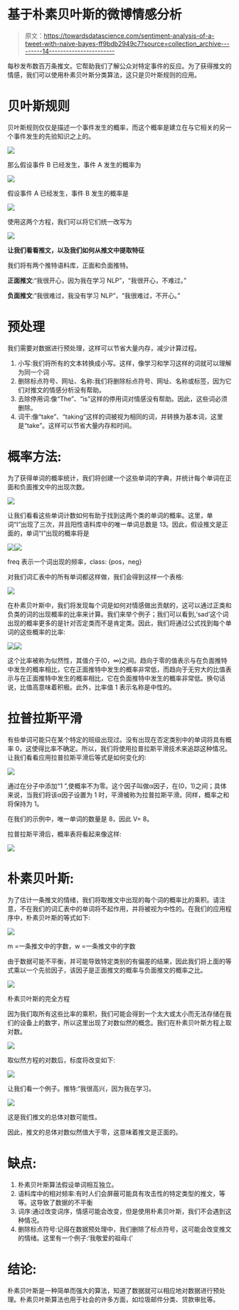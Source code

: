 # 基于朴素贝叶斯的微博情感分析

> 原文：<https://towardsdatascience.com/sentiment-analysis-of-a-tweet-with-naive-bayes-ff9bdb2949c7?source=collection_archive---------14----------------------->

每秒发布数百万条推文。它帮助我们了解公众对特定事件的反应。为了获得推文的情感，我们可以使用朴素贝叶斯分类算法，这只是贝叶斯规则的应用。

# 贝叶斯规则

贝叶斯规则仅仅是描述一个事件发生的概率，而这个概率是建立在与它相关的另一个事件发生的先验知识之上的。

![](img/471e512b4bffd8ba52097bda2c3adda0.png)

那么假设事件 B 已经发生，事件 A 发生的概率为

![](img/6b2565830974d78fce55d9ef7852dcce.png)

假设事件 A 已经发生，事件 B 发生的概率是

![](img/a4ba32908b0bf7d74e6ffc33306b46a6.png)

使用这两个方程，我们可以将它们统一改写为

![](img/0f6e920b2cf2fda7dd03a9a56cc3f6fd.png)

**让我们看看推文，以及我们如何从推文中提取特征**

我们将有两个推特语料库，正面和负面推特。

**正面推文**:“我很开心，因为我在学习 NLP”，“我很开心，不难过。”

**负面推文**:“我很难过，我没有学习 NLP”，“我很难过，不开心。”

# 预处理

我们需要对数据进行预处理，这样可以节省大量内存，减少计算过程。

1.  小写:我们将所有的文本转换成小写。这样，像学习和学习这样的词就可以理解为同一个词
2.  删除标点符号、网址、名称:我们将删除标点符号、网址、名称或标签，因为它们对推文的情感分析没有帮助。
3.  去除停用词:像“The”、“is”这样的停用词对情感没有帮助。因此，这些词必须删除。
4.  词干:像“take”、“taking”这样的词被视为相同的词，并转换为基本词，这里是“take”。这样可以节省大量内存和时间。

# 概率方法:

为了获得单词的概率统计，我们将创建一个这些单词的字典，并统计每个单词在正面和负面推文中的出现次数。

![](img/9d5136c6cac11ee7e0dc8fd0ab2f6a12.png)

让我们看看这些单词计数如何有助于找到这两个类的单词的概率。这里，单词“I”出现了三次，并且阳性语料库中的唯一单词总数是 13。因此，假设推文是正面的，单词“I”出现的概率将是

![](img/b1bc7d370d60a65bf7ddbae3c73615b0.png)![](img/2e92f2e1f6d997b91e2c5486647ffbf8.png)

freq 表示一个词出现的频率，class: {pos，neg}

对我们词汇表中的所有单词都这样做，我们会得到这样一个表格:

![](img/496f9c0dc7d898018f04445db01f9282.png)

在朴素贝叶斯中，我们将发现每个词是如何对情感做出贡献的，这可以通过正类和负类的词的出现概率的比率来计算。我们来举个例子；我们可以看到,‘sad’这个词出现的概率更多的是针对否定类而不是肯定类。因此，我们将通过公式找到每个单词的这些概率的比率:

![](img/022601a9743ab30363c935c68c3ae099.png)![](img/85c1247c10849eecd93e95b527186658.png)

这个比率被称为似然性，其值介于(0，∞)之间。趋向于零的值表示与在负面推特中发生的概率相比，它在正面推特中发生的概率非常低，而趋向于无穷大的比值表示与在正面推特中发生的概率相比，它在负面推特中发生的概率非常低。换句话说，比值高意味着积极。此外，比率值 1 表示名称是中性的。

# 拉普拉斯平滑

有些单词可能只在某个特定的班级出现过。没有出现在否定类别中的单词将具有概率 0，这使得比率不确定。所以，我们将使用拉普拉斯平滑技术来追踪这种情况。让我们看看应用拉普拉斯平滑后等式是如何变化的:

![](img/07f65925d6b9f6fd31210b10dbc994a5.png)

通过在分子中添加“1 ”,使概率不为零。这个因子叫做α因子，在(0，1)之间；具体来说，当我们将该α因子设置为 1 时，平滑被称为拉普拉斯平滑。同样，概率之和将保持为 1。

在我们的示例中，唯一单词的数量是 8，因此 V= 8。

拉普拉斯平滑后，概率表将看起来像这样:

![](img/d25679a35ae79e625f658d785ca6dcea.png)

# 朴素贝叶斯:

为了估计一条推文的情绪，我们将取推文中出现的每个词的概率比的乘积。请注意，不在我们的词汇表中的单词将不起作用，并将被视为中性的。在我们的应用程序中，朴素贝叶斯的等式如下:

![](img/09dd6f92bc42fd62e57d013a2ff437de.png)

m =一条推文中的字数，w =一条推文中的字数

由于数据可能不平衡，并可能导致特定类别的有偏差的结果，因此我们将上面的等式乘以一个先验因子，该因子是正面推文的概率与负面推文的概率之比。

![](img/da154ca65c635ba937335567eda761ca.png)

朴素贝叶斯的完全方程

因为我们取所有这些比率的乘积，我们可能会得到一个太大或太小而无法存储在我们的设备上的数字，所以这里出现了对数似然的概念。我们在朴素贝叶斯方程上取对数。

![](img/e71a08ca767839af04d2a4b40071eab7.png)

取似然方程的对数后，标度将改变如下:

![](img/84032e23aa756e6449b709876f81c733.png)

让我们看一个例子。推特:“我很高兴，因为我在学习。

![](img/a5e4174fce28e1aa1c32fba63bd325b3.png)

这是我们推文的总体对数可能性。

因此，推文的总体对数似然值大于零，这意味着推文是正面的。

# 缺点:

1.  朴素贝叶斯算法假设单词相互独立。
2.  语料库中的相对频率:有时人们会屏蔽可能具有攻击性的特定类型的推文，等等。这导致了数据的不平衡
3.  词序:通过改变词序，情感可能会改变，但是使用朴素贝叶斯，我们不会遇到这种情况。
4.  删除标点符号:记得在数据预处理中，我们删除了标点符号，这可能会改变推文的情绪。这里有一个例子:‘我敬爱的祖母:(’

# 结论:

朴素贝叶斯是一种简单而强大的算法，知道了数据就可以相应地对数据进行预处理。朴素贝叶斯算法也用于社会的许多方面，如垃圾邮件分类、贷款审批等。